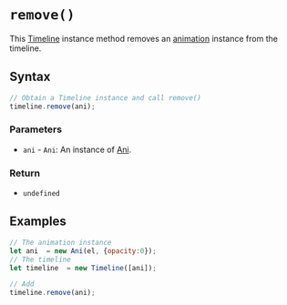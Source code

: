 # `remove()`
This [Timeline](/firedom/api/ani/Timeline/README.md) instance method removes an [animation](/firedom/api/ani/Ani/README.md) instance from the timeline.

## Syntax

```js
// Obtain a Timeline instance and call remove()
timeline.remove(ani);
```

### Parameters
+ `ani` - `Ani`: An instance of [Ani](/firedom/api/ani/Ani/README.md).

### Return
+ `undefined`

## Examples

```js
// The animation instance
let ani  = new Ani(el, {opacity:0});
// The timeline
let timeline  = new Timeline([ani]);

// Add
timeline.remove(ani);
```